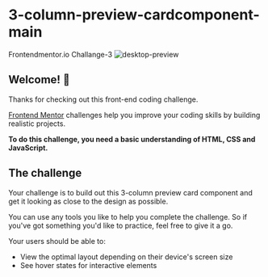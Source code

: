 # 3-column-preview-cardcomponent-main
Frontendmentor.io Challange-3
![desktop-preview](https://user-images.githubusercontent.com/83467033/141172108-3b3535b3-5aa4-4575-b9e5-b01988463798.jpg)

## Welcome! 👋

Thanks for checking out this front-end coding challenge.

[Frontend Mentor](https://www.frontendmentor.io) challenges help you improve your coding skills by building realistic projects.

**To do this challenge, you need a basic understanding of HTML, CSS and JavaScript.**

## The challenge

Your challenge is to build out this 3-column preview card component and get it looking as close to the design as possible.

You can use any tools you like to help you complete the challenge. So if you've got something you'd like to practice, feel free to give it a go.

Your users should be able to:

- View the optimal layout depending on their device's screen size
- See hover states for interactive elements
